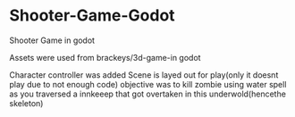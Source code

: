 # Shooter-Game-Godot
Shooter Game in godot 


Assets were used from brackeys/3d-game-in godot

Character controller was added 
Scene is layed out for play(only it doesnt play due to not enough code)
objective was to kill zombie using water spell as you traversed a innkeeep that got overtaken in this underwold(hencethe skeleton) 


